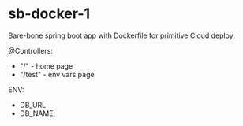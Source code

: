 # sb-docker-1

Bare-bone spring boot app with Dockerfile for primitive Cloud deploy.

@Controllers:
* "/" - home page
* "/test" - env vars page

ENV:
* DB_URL
* DB_NAME;

